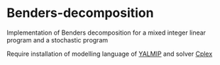 # Benders-decomposition
Implementation of Benders decomposition for a mixed integer linear program and a stochastic program

Require installation of modelling language of [YALMIP](https://yalmip.github.io/) and solver [Cplex](https://www.ibm.com/analytics/cplex-optimizer)
